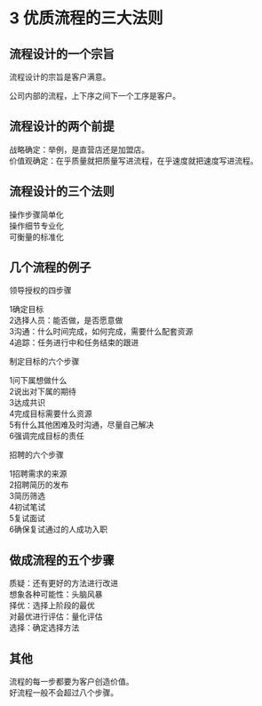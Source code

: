 

# 3 优质流程的三大法则  

## 流程设计的一个宗旨

流程设计的宗旨是客户满意。  

公司内部的流程，上下序之间下一个工序是客户。

## 流程设计的两个前提

战略确定：举例，是直营店还是加盟店。  
价值观确定：在乎质量就把质量写进流程，在乎速度就把速度写进流程。    

## 流程设计的三个法则  

操作步骤简单化  
操作细节专业化  
可衡量的标准化  

## 几个流程的例子
领导授权的四步骤  

1确定目标  
2选择人员：能否做，是否愿意做  
3沟通：什么时间完成，如何完成，需要什么配套资源  
4追踪：任务进行中和任务结束的跟进  

制定目标的六个步骤  

1问下属想做什么  
2说出对下属的期待  
3达成共识  
4完成目标需要什么资源  
5有什么其他困难及时沟通，尽量自己解决  
6强调完成目标的责任  

招聘的六个步骤  

1招聘需求的来源  
2招聘简历的发布  
3简历筛选  
4初试笔试  
5复试面试  
6确保复试通过的人成功入职  

## 做成流程的五个步骤  

质疑：还有更好的方法进行改进  
想象各种可能性：头脑风暴  
择优：选择上阶段的最优  
对最优进行评估：量化评估  
选择：确定选择方法  

## 其他  

流程的每一步都要为客户创造价值。  
好流程一般不会超过八个步骤。  
